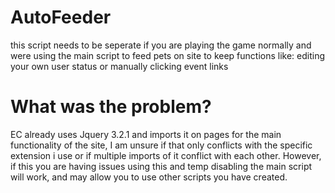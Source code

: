 # AutoFeeder
this script needs to be seperate if you are playing the game normally and were using the main script to feed pets on site to keep functions like: editing your own user status or manually clicking event links
# What was the problem?
EC already uses Jquery 3.2.1 and imports it on pages for the main functionality of the site, I am unsure if that only conflicts with the specific extension i use or if multiple imports of it conflict with each other. However, if this you are having issues using this and temp disabling the main script will work, and may allow you to use other scripts you have created.
